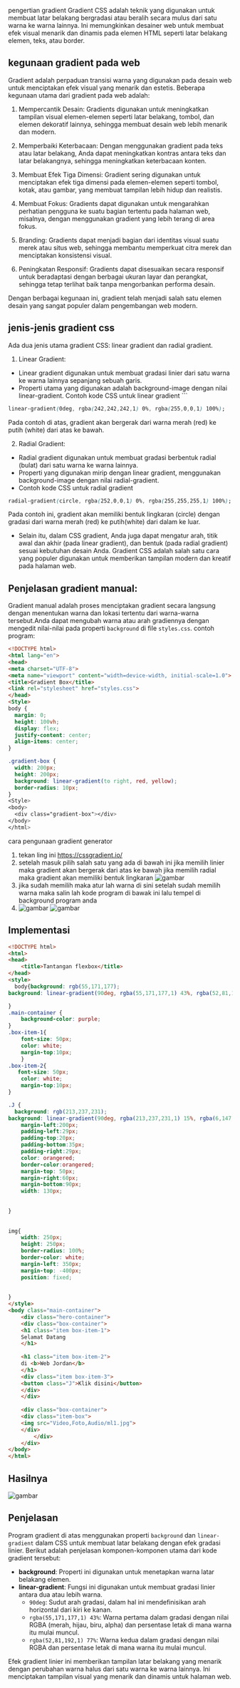 pengertian gradient
Gradient CSS adalah teknik yang digunakan untuk membuat latar belakang bergradasi atau beralih secara mulus dari satu warna ke warna lainnya. Ini memungkinkan desainer web untuk membuat efek visual menarik dan dinamis pada elemen HTML seperti latar belakang elemen, teks, atau border.

## kegunaan gradient pada web
Gradient adalah perpaduan transisi warna yang digunakan pada desain web untuk menciptakan efek visual yang menarik dan estetis. Beberapa kegunaan utama dari gradient pada web adalah:

1. Mempercantik Desain: Gradients digunakan untuk meningkatkan tampilan visual elemen-elemen seperti latar belakang, tombol, dan elemen dekoratif lainnya, sehingga membuat desain web lebih menarik dan modern.

2. Memperbaiki Keterbacaan: Dengan menggunakan gradient pada teks atau latar belakang, Anda dapat meningkatkan kontras antara teks dan latar belakangnya, sehingga meningkatkan keterbacaan konten.

3. Membuat Efek Tiga Dimensi: Gradient sering digunakan untuk menciptakan efek tiga dimensi pada elemen-elemen seperti tombol, kotak, atau gambar, yang membuat tampilan lebih hidup dan realistis.

4. Membuat Fokus: Gradients dapat digunakan untuk mengarahkan perhatian pengguna ke suatu bagian tertentu pada halaman web, misalnya, dengan menggunakan gradient yang lebih terang di area fokus.

5. Branding: Gradients dapat menjadi bagian dari identitas visual suatu merek atau situs web, sehingga membantu memperkuat citra merek dan menciptakan konsistensi visual.

6. Peningkatan Responsif: Gradients dapat disesuaikan secara responsif untuk beradaptasi dengan berbagai ukuran layar dan perangkat, sehingga tetap terlihat baik tanpa mengorbankan performa desain.

Dengan berbagai kegunaan ini, gradient telah menjadi salah satu elemen desain yang sangat populer dalam pengembangan web modern.

## jenis-jenis gradient css
Ada dua jenis utama gradient CSS: linear gradient dan radial gradient.

1. Linear Gradient:
- Linear gradient digunakan untuk membuat gradasi linier dari satu warna ke warna lainnya sepanjang sebuah garis.
-  Properti utama yang digunakan adalah background-image dengan nilai linear-gradient.
   Contoh kode CSS untuk linear gradient   ```
```css
linear-gradient(0deg, rgba(242,242,242,1) 0%, rgba(255,0,0,1) 100%);
```
Pada contoh di atas, gradient akan bergerak dari warna merah (red) ke putih (white) dari atas ke bawah.

2. Radial Gradient:
- Radial gradient digunakan untuk membuat gradasi berbentuk radial (bulat) dari satu warna ke warna lainnya.
- Properti yang digunakan mirip dengan linear gradient, menggunakan background-image dengan nilai radial-gradient.
- Contoh kode CSS untuk radial gradient
```css
radial-gradient(circle, rgba(252,0,0,1) 0%, rgba(255,255,255,1) 100%);
```
Pada contoh ini, gradient akan memiliki bentuk lingkaran (circle) dengan gradasi dari warna merah (red) ke putih(white) dari dalam ke luar.
- Selain itu, dalam CSS gradient, Anda juga dapat mengatur arah, titik awal dan akhir (pada linear gradient), dan bentuk (pada radial gradient) sesuai kebutuhan desain Anda. Gradient CSS adalah salah satu cara yang populer digunakan untuk memberikan tampilan modern dan kreatif pada halaman web.
## Penjelasan gradient manual:
Gradient manual adalah proses menciptakan gradient secara langsung dengan menentukan warna dan lokasi tertentu dari warna-warna tersebut.Anda dapat mengubah warna atau arah gradiennya dengan mengedit nilai-nilai pada properti `background` di file `styles.css`.
contoh program:
```html
<!DOCTYPE html>
<html lang="en">
<head>
<meta charset="UTF-8">
<meta name="viewport" content="width=device-width, initial-scale=1.0">
<title>Gradient Box</title>
<link rel="stylesheet" href="styles.css">
</head>
<Style>
body {
  margin: 0;
  height: 100vh;
  display: flex;
  justify-content: center;
  align-items: center;
}

.gradient-box {
  width: 200px;
  height: 200px;
  background: linear-gradient(to right, red, yellow);
  border-radius: 10px;
}
<Style>
<body>
  <div class="gradient-box"></div>
</body>
</html>
```
cara pengunaan gradient generator 
 1. tekan ling ini https://cssgradient.io/
 2. setelah masuk pilih salah satu yang ada di bawah ini jika memilih linier maka gradient akan bergerak dari atas ke bawah
    jika memilih radial maka gradient akan memiliki bentuk lingkaran 
    ![gambar](IMG-20240428-WA0064.jpg)
3. jika sudah memilih maka atur lah warna di sini setelah sudah memilih warna maka salin lah kode program di bawak ini lalu tempel di background program anda
4. ![gambar](IMG-20240428-WA0066.jpg)
![gambar](IMG-20240428-WA0065.jpg)
## Implementasi 
```html
<!DOCTYPE html>
<html>
<head>
    <title>Tantangan flexbox</title>
</head>
<style>
  body{background: rgb(55,171,177);
background: linear-gradient(90deg, rgba(55,171,177,1) 43%, rgba(52,81,192,1) 77%);

}
.main-container {
    background-color: purple;
}
.box-item-1{
    font-size: 50px;
    color: white;
    margin-top:10px;
    }
.box-item-2{
   font-size: 50px;
    color: white;
    margin-top:10px;
}

.J {
  background: rgb(213,237,231);
background: linear-gradient(90deg, rgba(213,237,231,1) 15%, rgba(6,147,124,1) 35%);
    margin-left:200px;
    padding-left:29px;
    padding-top:20px;
    padding-bottom:35px;
    padding-right:29px;
    color: orangered;
    border-color:orangered;
    margin-top: 50px; 
    margin-right:60px;
    margin-bottom:90px;
    width: 130px;
    
   
}
 
  
img{
    width: 250px;
    height: 250px;
    border-radius: 100%;
    border-color: white;
    margin-left: 350px;
    margin-top: -400px;
    position: fixed;
    
    
}
</style>
<body class="main-container">
    <div class="hero-container">
    <div class="box-container">
    <h1 class="item box-item-1">
    Selamat Datang
    </h1>
    
    <h1 class="item box-item-2">
    di <b>Web Jordan</b>
    </h1>
    <div class="item box-item-3">
    <button class="J">Klik disini</button>
    </div>
    </div>
    
    <div class="box-container">
    <div class="item-box">
    <img src="Video,Foto,Audio/ml1.jpg">
    </div>
        </div>
    </div>
</body>
</html>
```
## Hasilnya
![gambar](IMG_20240429_083354.jpg)
## Penjelasan
Program gradient di atas menggunakan properti `background` dan `linear-gradient` dalam CSS untuk membuat latar belakang dengan efek gradasi linier. Berikut adalah penjelasan komponen-komponen utama dari kode gradient tersebut:

- **background**: Properti ini digunakan untuk menetapkan warna latar belakang elemen.
- **linear-gradient**: Fungsi ini digunakan untuk membuat gradasi linier antara dua atau lebih warna.
    - `90deg`: Sudut arah gradasi, dalam hal ini mendefinisikan arah horizontal dari kiri ke kanan.
    - `rgba(55,171,177,1) 43%`: Warna pertama dalam gradasi dengan nilai RGBA (merah, hijau, biru, alpha) dan persentase letak di mana warna itu mulai muncul.
    - `rgba(52,81,192,1) 77%`: Warna kedua dalam gradasi dengan nilai RGBA dan persentase letak di mana warna itu mulai muncul.

Efek gradient linier ini memberikan tampilan latar belakang yang menarik dengan perubahan warna halus dari satu warna ke warna lainnya. Ini menciptakan tampilan visual yang menarik dan dinamis untuk halaman web.
